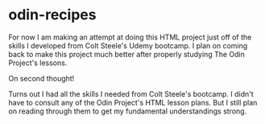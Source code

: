 # odin-recipes

For now I am making an attempt at doing this HTML project just off of the skills I developed from Colt Steele's Udemy bootcamp. I plan on coming back to make this project much better after properly studying The Odin Project's lessons. 

On second thought!

Turns out I had all the skills I needed from Colt Steele's bootcamp. 
I didn't have to consult any of the Odin Project's HTML lesson plans. But I still plan on reading through them to get my fundamental understandings strong.
